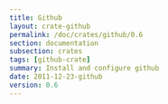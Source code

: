 ```yaml
---
title: Github
layout: crate-github
permalink: /doc/crates/github/0.6
section: documentation
subsection: crates
tags: [github-crate]
summary: Install and configure github
date: 2011-12-23-github
version: 0.6
---
```

